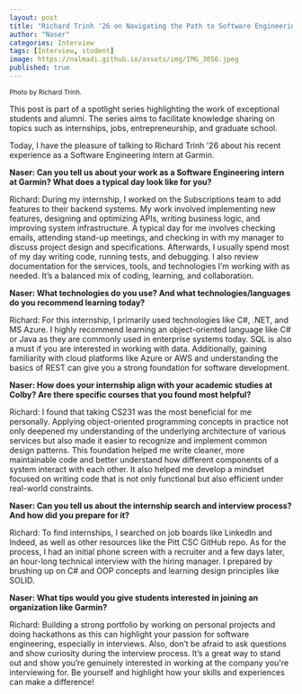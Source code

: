 ```yaml
---
layout: post
title: "Richard Trinh '26 on Navigating the Path to Software Engineering Success at Garmin"
author: "Naser"
categories: Interview
tags: [Interview, student]
image: https://nalmadi.github.io/assets/img/IMG_3056.jpeg
published: true
---
```

<meta name="image" property="og:image" content="https://nalmadi.github.io/assets/img/IMG_3056.jpeg">
<sup>Photo by Richard Trinh.</sup>
  

This post is part of a spotlight series highlighting the work of exceptional students and alumni.  The series aims to facilitate knowledge sharing on topics such as internships, jobs, entrepreneurship, and graduate school.  


Today, I have the pleasure of talking to Richard Trinh '26 about his recent experience as a Software Engineering intern at Garmin.


**Naser: Can you tell us about your work as a Software Engineering intern at Garmin? What does a typical day look like for you?**


Richard: During my internship, I worked on the Subscriptions team to add features to their backend systems. My work involved implementing new features, designing and optimizing APIs, writing business logic, and improving system infrastructure. A typical day for me involves checking emails, attending stand-up meetings, and checking in with my manager to discuss project design and specifications. Afterwards, I usually spend most of my day writing code, running tests, and debugging. I also review documentation for the services, tools, and technologies I’m working with as needed. It’s a balanced mix of coding, learning, and collaboration.


**Naser: What technologies do you use? And what technologies/languages do you recommend learning today?**


Richard: For this internship, I primarily used technologies like C#, .NET, and MS Azure. I highly recommend learning an object-oriented language like C# or Java as they are commonly used in enterprise systems today. SQL is also a must if you are interested in working with data. Additionally, gaining familiarity with cloud platforms like Azure or AWS and understanding the basics of REST can give you a strong foundation for software development.  


**Naser: How does your internship align with your academic studies at Colby? Are there specific courses that you found most helpful?**


Richard: I found that taking CS231 was the most beneficial for me personally. Applying object-oriented programming concepts in practice not only deepened my understanding of the underlying architecture of various services but also made it easier to recognize and implement common design patterns. This foundation helped me write cleaner, more maintainable code and better understand how different components of a system interact with each other. It also helped me develop a mindset focused on writing code that is not only functional but also efficient under real-world constraints.  


**Naser: Can you tell us about the internship search and interview process? And how did you prepare for it?**


Richard: To find internships, I searched on job boards like LinkedIn and Indeed, as well as other resources like the Pitt CSC GitHub repo. As for the process, I had an initial phone screen with a recruiter and a few days later, an hour-long technical interview with the hiring manager. I prepared by brushing up on C# and OOP concepts and learning design principles like SOLID.


**Naser: What tips would you give students interested in joining an organization like Garmin?**


Richard: Building a strong portfolio by working on personal projects and doing hackathons as this can highlight your passion for software engineering, especially in interviews. Also, don’t be afraid to ask questions and show curiosity during the interview process. It’s a great way to stand out and show you’re genuinely interested in working at the company you're interviewing for. Be yourself and highlight how your skills and experiences can make a difference!
